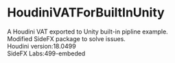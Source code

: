 # HoudiniVATForBuiltInUnity
A Houdini VAT exported to Unity built-in pipline example.  
Modified SideFX package to solve issues.  
Houdini version:18.0499  
SideFX Labs:499-embeded
